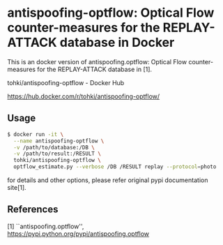 # antispoofing-optflow: Optical Flow counter-measures for the REPLAY-ATTACK database in Docker

This is an docker version of antispoofing.optflow: Optical Flow counter-measures for the REPLAY-ATTACK database in [1].

tohki/antispoofing-optflow - Docker Hub

https://hub.docker.com/r/tohki/antispoofing-optflow/

## Usage
```bash
$ docker run -it \
  --name antispoofing-optflow \
  -v /path/to/database:/DB \
  -v /path/to/result:/RESULT \
  tohki/antispoofing-optflow \
  optflow_estimate.py --verbose /DB /RESULT replay --protocol=photo
```
for details and other options, please refer original pypi documentation site[1].

## References
[1] ``antispoofing.optflow'', https://pypi.python.org/pypi/antispoofing.optflow
